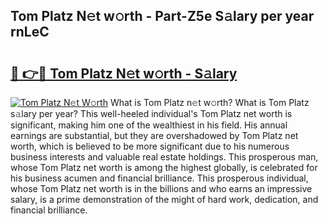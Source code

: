 ## Tom Platz N𝚎t w𝚘rth - Part-Z5e S𝚊lary per year rnLeC

# <h2><a href="http://gc1gym.nevu.top/?p=Tom+Platz">🔗 👉🔴 Tom Platz N𝚎t w𝚘rth - S𝚊lary</a></h2>

[![Tom Platz N𝚎t W𝚘rth](https://i.imgur.com/Oavwk0R.jpeg)](http://gc1gym.nevu.top/?p=Tom+Platz)
What is Tom Platz n𝚎t w𝚘rth? What is Tom Platz s𝚊lary per year?
This well-heeled individual's Tom Platz net worth is significant, making him one of the wealthiest in his field. His annual earnings are substantial, but they are overshadowed by Tom Platz net worth, which is believed to be more significant due to his numerous business interests and valuable real estate holdings. This prosperous man, whose Tom Platz net worth is among the highest globally, is celebrated for his business acumen and financial brilliance. This prosperous individual, whose Tom Platz net worth is in the billions and who earns an impressive salary, is a prime demonstration of the might of hard work, dedication, and financial brilliance.
